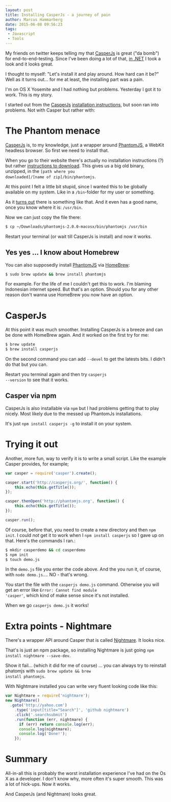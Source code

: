 ```yaml
---
layout: post
title: Installing CasperJs - a journey of pain
author: Marcus Hammarberg
date: 2015-06-08 09:56:23
tags:
 - Javascript
 - Tools
---
```


My friends on twitter keeps telling my that [CasperJs](http://casperjs.org/) is great ("da bomb") for end-to-end-testing. Since I've been doing a lot of that, [in .NET](http://www.marcusoft.net/2012/05/specflow-page-objects-and.html) I took a look and it looks great.

I thought to myself: "Let's install it and play around. How hard can it be?" Well as it turns out... for me at least, the installing part was a pain.

I'm on OS X Yosemite and I had nothing but problems. Yesterday I got it to work. This is my story.

<!-- excerpt-end -->

I started out from the [CasperJs](http://casperjs.org) [installation instructions](http://docs.casperjs.org/en/latest/installation.html), but soon ran into problems. Not with Casper but rather with:

# The Phantom menace
[CasperJs](http://casperjs.org/) is, to my knowledge, just a wrapper around [PhantomJS](http://www.phantomjs.org/), a WebKit headless browser. So first we need to install that.

When you go to their website there's actually no installation instructions (?) but rather [instructions to download](http://phantomjs.org/download.html). This gives us a big old binary, unzipped, in the <code>[path where you downloaded]/[name of zip]/bin/phantomjs</code>.

At this point I felt a little bit stupid, since I wanted this to be globally available on my system. Like in a <code>/bin</code>-folder for my user or something.

As it [turns out](http://superuser.com/questions/7150/mac-osx-conventional-places-where-binary-files-should-live) there is something like that. And it even has a good name, once you know where it is: <code>/usr/bin</code>.

Now we can just copy the file there:

```bash
$ cp ~/Downloads/phantomjs-2.0.0-macosx/bin/phantomjs /usr/bin
```

Restart your terminal (or wait till CasperJs is install) and now it works.

## Yes yes ... I know about Homebrew
You can also supposedly install [PhantomJS](http://www.phantomjs.org/) via [HomeBrew](http://brew.sh/):

```bash
$ sudo brew update && brew install phantomjs
```

For example. For the life of me I couldn't get this to work. I'm blaming Indonesian internet speed. But that's an option. Should you for any other reason don't wanna use HomeBrew you now have an option.

# CasperJs
At this point it was much smoother. Installing CasperJs is a breeze and can be done with HomeBrew again. And it worked on the first try for me:

```bash
$ brew update
$ brew install casperjs
```

On the second command you can add <code>--devel</code> to get the latests bits. I didn't do that but you can.

Restart you terminal again and then try <code>casperjs --version</code> to see that it works.

## Casper via npm
CasperJs is also installable via <code>npm</code> but I had problems getting that to play nicely. Most likely due to the messed up PhantomJs installations.

It's just <code>npm install casperjs -g</code> to install it on your system.

# Trying it out
Another, more fun, way to verify it is to write a small script. Like the example Casper provides, for example;

```javascript
var casper = require('casper').create();

casper.start('http://casperjs.org/', function() {
    this.echo(this.getTitle());
});

casper.thenOpen('http://phantomjs.org', function() {
    this.echo(this.getTitle());
});

casper.run();
```

Of course, before that, you need to create a new directory and then <code>npm init</code>. I could *not* get it to work when I <code>npm install casperjs</code> so I gave up on that. Here's the commands I ran.:

```bash
$ mkdir casperdemo && cd casperdemo
$ npm init
$ touch demo.js
```

In the <code>demo.js</code> file you enter the code above. And the you run it, of course, with <code>node demo.js</code>.... NO - that's wrong.

You start the file with the <code>casperjs demo.js</code> command. Otherwise you will get an error like <code>Error: Cannot find module 'casper'</code>, which kind of make sense since it's not installed.

When we go <code>casperjs demo.js</code> it works!

# Extra points - Nightmare

There's a wrapper API around Casper that is called [Nightmare](https://www.npmjs.com/package/nightmare). It looks nice.

That's is just an npm package, so installing Nightmare is just going <code>npm install nightmare --save-dev</code>.

Show it fail... (which it did for me of course) ... you can always try to reinstall phatomjs with <code>sudo brew update && brew install phantomjs</code>.

With Nightmare installed you can write very fluent looking code like this:

```javascript
var Nightmare = require('nightmare');
new Nightmare()
  .goto('http://yahoo.com')
    .type('input[title="Search"]', 'github nightmare')
    .click('.searchsubmit')
    .run(function (err, nightmare) {
      if (err) return console.log(err);
      console.log(nightmare);
      console.log('Done!');
    });
```


# Summary
All-in-all this is probably the worst installation experience I've had on the Os X as a developer. I don't know why, more often it's super smooth. This was a lot of hick-ups. Now it works.

And CasperJs (and Nightmare) looks great.